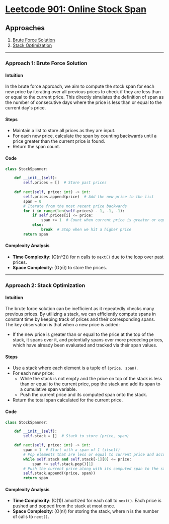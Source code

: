 # [Leetcode 901: Online Stock Span](https://leetcode.com/problems/online-stock-span/)

## Approaches

1. [Brute Force Solution](#approach-1-brute-force-solution)
2. [Stack Optimization](#approach-2-stack-optimization)

---

### Approach 1: Brute Force Solution

#### Intuition
In the brute force approach, we aim to compute the stock span for each new price by iterating over all previous prices to check if they are less than or equal to the current price. This directly simulates the definition of span as the number of consecutive days where the price is less than or equal to the current day's price.

#### Steps
- Maintain a list to store all prices as they are input.
- For each new price, calculate the span by counting backwards until a price greater than the current price is found.
- Return the span count.

#### Code

```python
class StockSpanner:

    def __init__(self):
        self.prices = []  # Store past prices
        
    def next(self, price: int) -> int:
        self.prices.append(price)  # Add the new price to the list
        span = 0
        # Iterate from the most recent price backwards
        for i in range(len(self.prices) - 1, -1, -1):
            if self.prices[i] <= price:
                span += 1  # Count when current price is greater or equal to past price
            else:
                break  # Stop when we hit a higher price
        return span
```

#### Complexity Analysis
- **Time Complexity**: \(O(n^2)\) for n calls to `next()` due to the loop over past prices.
- **Space Complexity**: \(O(n)\) to store the prices.

---

### Approach 2: Stack Optimization

#### Intuition
The brute force solution can be inefficient as it repeatedly checks many previous prices. By utilizing a stack, we can efficiently compute spans in constant time by keeping track of prices and their corresponding spans. The key observation is that when a new price is added:
- If the new price is greater than or equal to the price at the top of the stack, it spans over it, and potentially spans over more preceding prices, which have already been evaluated and tracked via their span values.

#### Steps
- Use a stack where each element is a tuple of `(price, span)`.
- For each new price:
  - While the stack is not empty and the price on top of the stack is less than or equal to the current price, pop the stack and add its span to a cumulative span variable.
  - Push the current price and its computed span onto the stack.
- Return the total span calculated for the current price.

#### Code

```python
class StockSpanner:

    def __init__(self):
        self.stack = []  # Stack to store (price, span)

    def next(self, price: int) -> int:
        span = 1  # Start with a span of 1 (itself)
        # Pop elements that are less or equal to current price and accumulate their spans
        while self.stack and self.stack[-1][0] <= price:
            span += self.stack.pop()[1]
        # Push the current price along with its computed span to the stack
        self.stack.append((price, span))
        return span
```

#### Complexity Analysis
- **Time Complexity**: \(O(1)\) amortized for each call to `next()`. Each price is pushed and popped from the stack at most once.
- **Space Complexity**: \(O(n)\) for storing the stack, where n is the number of calls to `next()`.

